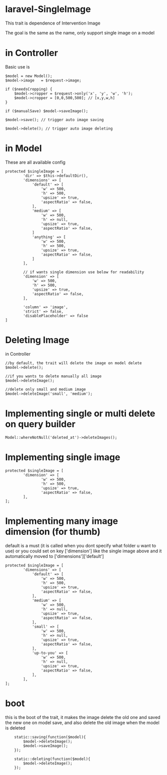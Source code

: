 # laravel-SingleImage

This trait is dependence of Intervention Image

The goal is the same as the name, only support single image on a model

# in Controller

Basic use is

    $model = new Model();
    $model->image   = $request->image;
    
    if ($needsCropping) {
        $model->cropper = $request->only('x', 'y', 'w', 'h');
        $model->cropper = [0,0,500,500]; // [x,y,w,h]
    }
    
    if ($manualSave) $model->saveImage();
    
    $model->save(); // trigger auto image saving
    
    $model->delete(); // trigger auto image deleting

# in Model
These are all available config

    protected $singleImage = [
            'dir' => $this->defaultDir(), 
            'dimensions' => [
                'default' => [
                    'w' => 500, 
                    'h' => 500,
                    'upsize' => true,
                    'aspectRatio' => false,
                ],
                'medium' => [
                    'w' => 500, 
                    'h' => null,
                    'upsize' => true,
                    'aspectRatio' => false,
                ]
                'anything' => [
                    'w' => 500, 
                    'h' => 500,
                    'upsize' => true,
                    'aspectRatio' => false,
                ]
            ],

            // if wants single dimension use below for readability
            'dimension' => [
                'w' => 500, 
                'h' => 500,
                'upsize' => true,
                'aspectRatio' => false,
            ],

            'column' => 'image',
            'strict' => false,
            'disablePlaceholder' => false
    ]

#  Deleting Image

in Controller
    
    //by default, the trait will delete the image on model delete
    $model->delete();
    
    //if you wants to delete manually all image
    $model->deleteImage();
    
    //delete only small and medium image
    $model->deleteImage('small', 'medium');

# Implementing single or multi delete on query builder

    Model::whereNotNull('deleted_at')->deleteImages();

# Implementing single image

    protected $singleImage = [
            'dimension' => [
                    'w' => 500, 
                    'h' => 500,
                    'upsize' => true,
                    'aspectRatio' => false,
            ],
    ];
    
# Implementing many image dimension (for thumb)

default is a must (it is called when you dont specify what folder u want to use)
or you could set on key ['dimension'] like the single image above and it automatically moved to ['dimensions']['default']

    protected $singleImage = [
            'dimensions' => [
                'default' => [
                    'w' => 500, 
                    'h' => 500,
                    'upsize' => true,
                    'aspectRatio' => false,
                ],
                'medium' => [
                    'w' => 500, 
                    'h' => null,
                    'upsize' => true,
                    'aspectRatio' => false,
                ],
                'small' => [
                    'w' => 500, 
                    'h' => null,
                    'upsize' => true,
                    'aspectRatio' => false,
                ],
                'up-to-you' => [
                    'w' => 500, 
                    'h' => null,
                    'upsize' => true,
                    'aspectRatio' => false,
                ],
            ],
    ];
    
# boot

this is the boot of the trait, it makes the image delete the old one and saved the new one on model save, 
and also delete the old image when the model is deleted
    
        static::saving(function($model){
            $model->deleteImage();
            $model->saveImage();
        });

        static::deleting(function($model){
            $model->deleteImage();
        });
